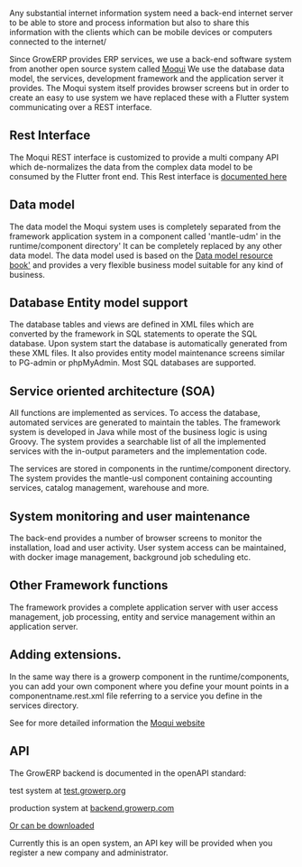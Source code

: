 Any substantial internet information system need a back-end internet server to be able to store and process information but also to share this information with the clients which can be mobile devices or computers connected to the internet/

Since GrowERP provides ERP services, we use a back-end software system from another open source system called  [Moqui](https://www.moqui.org) We use the database data model, the services, development framework and the application server it provides. The Moqui system itself provides browser screens but in order to create an easy to use system we have replaced these with a Flutter system communicating over a REST interface.

## Rest Interface
The Moqui REST interface is customized to provide a multi company API which de-normalizes the data from the complex data model to be consumed by the Flutter front end. This Rest interface is [documented here](https://backend.growerp.com/toolstatic/lib/swagger-ui/index.html?url=https://backend.growerp.com/rest/service.swagger/growerp#/100)
## Data model
The data model the Moqui system uses is completely separated from the framework application system in a component called  'mantle-udm' in the runtime/component directory' It can be completely replaced by any other data model. The data model used is based on the [Data model resource book'](https://www.amazon.com/Data-Model-Resource-Book-Vol/dp/0471380237) and provides a very flexible business model suitable for any kind of business. 

## Database Entity model support
The database tables and views are defined in XML files which are converted by the framework in SQL statements to operate the SQL database. Upon system start the database is automatically generated from these XML files.  It also provides entity model maintenance screens similar to PG-admin or phpMyAdmin. Most SQL databases are supported.

## Service oriented architecture (SOA)
All functions are implemented as services. To access the database, automated services are generated to maintain the tables. The framework system is developed in Java while most of the business logic is using Groovy. The system provides a searchable list of all the implemented services with the in-output parameters and the implementation code.

The services are stored in components in the runtime/component directory. The system provides the mantle-usl component containing  accounting services, catalog management, warehouse and more.

## System monitoring and user maintenance
The back-end provides a number of browser screens to monitor the installation, load and user activity. User system access can be maintained, with docker image management, background job scheduling etc.
## Other Framework functions
The framework provides a complete application server with user access management, job processing, entity and service management within an application server. 

## Adding extensions.
In the same way there is a growerp component in the runtime/components, you can add your own component where you define your mount points in a componentname.rest.xml file referring to a service you define in the services directory.

See for more detailed information the [Moqui website](https://www.moqui.org)


## API
The GrowERP backend is documented in the openAPI standard:

test system at [test.growerp.org](https://test.growerp.org/toolstatic/lib/swagger-ui/index.html?url=https://test.growerp.org/rest/service.swagger/growerp#/100)

production system at [backend.growerp.com](https://backend.growerp.com/toolstatic/lib/swagger-ui/index.html?url=https://backend.growerp.com/rest/service.swagger/growerp#/100) 

[Or can be downloaded](https://test.growerp.org/rest/service.swagger/growerp) 

Currently this is an open system, an API key will be provided when you register a new company and administrator.